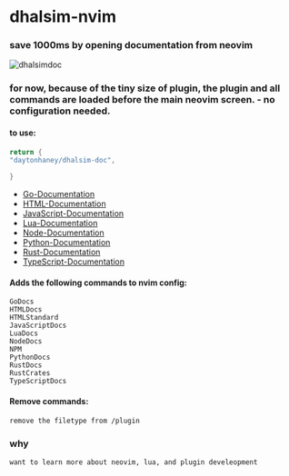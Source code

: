 # dhalsim-nvim

### save 1000ms by opening documentation from neovim

![dhalsimdoc](https://github.com/daytonhaney/aoc/assets/37848207/362c0cb6-4006-42a9-8d56-f1133aebab10)

### for now, because of the tiny size of plugin, the plugin and all commands are loaded before the main neovim screen. - no configuration needed.

#### to use:

```lua
return {
"daytonhaney/dhalsim-doc",

}
```

- [Go-Documentation](https://pkg.go.dev/std)
- [HTML-Documentation](https://developer.mozilla.org/en-US/docs/Web/HTML)
- [JavaScript-Documentation](https://developer.mozilla.org/en-US/docs/Web/JavaScript)
- [Lua-Documentation](https://www.lua.org/manual/5.4/)
- [Node-Documentation](https://neovim.io/doc/user/index.html)
- [Python-Documentation](https://docs.python.org/3/library/index.html)
- [Rust-Documentation](https://doc.rust-lang.org/std/)
- [TypeScript-Documentation](https://www.typescriptlang.org/docs/handbook/intro.html)

#### Adds the following commands to nvim config:

    GoDocs
    HTMLDocs
    HTMLStandard
    JavaScriptDocs
    LuaDocs
    NodeDocs
    NPM
    PythonDocs
    RustDocs
    RustCrates
    TypeScriptDocs

#### Remove commands:

    remove the filetype from /plugin

### why

    want to learn more about neovim, lua, and plugin develeopment
